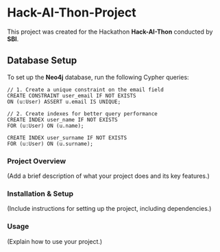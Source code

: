 # Hack-AI-Thon-Project

This project was created for the Hackathon **Hack-AI-Thon** conducted by **SBI**.

## Database Setup

To set up the **Neo4j** database, run the following Cypher queries:

```cypher
// 1. Create a unique constraint on the email field
CREATE CONSTRAINT user_email IF NOT EXISTS
ON (u:User) ASSERT u.email IS UNIQUE;

// 2. Create indexes for better query performance
CREATE INDEX user_name IF NOT EXISTS
FOR (u:User) ON (u.name);

CREATE INDEX user_surname IF NOT EXISTS
FOR (u:User) ON (u.surname);
```

### Project Overview

(Add a brief description of what your project does and its key features.)

### Installation & Setup

(Include instructions for setting up the project, including dependencies.)

### Usage

(Explain how to use your project.)
